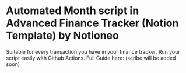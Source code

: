 # Automated Month script in Advanced Finance Tracker (Notion Template) by Notioneo
Suitable for every transaction you have in your finance tracker.
Run your script easily with Github Actions.
Full Guide here: (scribe will be added soon)
